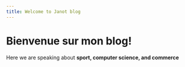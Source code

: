 ```yaml
---
title: Welcome to Janot blog
---
```


Bienvenue sur mon blog!
======================

Here we are speaking about **sport, computer science, and commerce**
